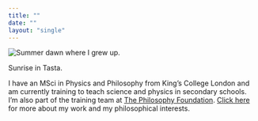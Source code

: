 ```yaml
---
title: ""
date: ""
layout: "single"
---
```


![Summer dawn where I grew up.](img/dawn-clear.jpeg)

Sunrise in Tasta.

I have an MSci in Physics and Philosophy from King’s College London and am currently training to teach science and physics in secondary schools. I’m also part of the training team at [The Philosophy Foundation](https://www.philosophy-foundation.org/training-team). [Click here](/about/) for more about my work and my philosophical interests.

